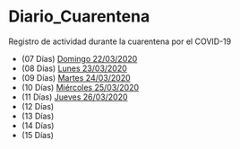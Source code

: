 # Diario_Cuarentena
Registro de actividad durante la cuarentena por el COVID-19

- (07 Días) [Domingo 22/03/2020](./Days/Domingo_22_03_2020.md)
- (08 Días) [Lunes 23/03/2020](./Days/Lunes_23_03_2020.md)
- (09 Días) [Martes 24/03/2020](./Days/Martes_24_03_2020.md)
- (10 Días) [Miércoles 25/03/2020](./Days/Miercoles_25_03_2020.md)
- (11 Días) [Jueves 26/03/2020](./Days/Jueves_26_03_2020.md)
- (12 Días)
- (13 Días)
- (14 Días)
- (15 Días)


